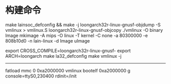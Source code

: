 # 构建命令
make lainsoc_defconfig && make -j
loongarch32r-linux-gnusf-objdump -S vmlinux > vmlinux.S
loongarch32r-linux-gnusf-objcopy ./vmlinux -O binary Image
mkimage -A mips -O linux -T kernel -C none -a 80300000 -e 808b10d0 -n lain-linux -d Image uImage


export CROSS_COMPILE=loongarch32r-linux-gnusf-
export ARCH=loongarch
make la32_defconfig
make vmlinux -j

----
fatload mmc 0 0xa2000000 vmlinux
bootelf 0xa2000000 g console=ttyS0,230400 rdinit=/init 